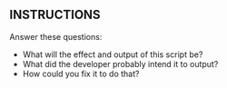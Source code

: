 ## INSTRUCTIONS

Answer these questions:

- What will the effect and output of this script be?
- What did the developer probably intend it to output?
- How could you fix it to do that?

